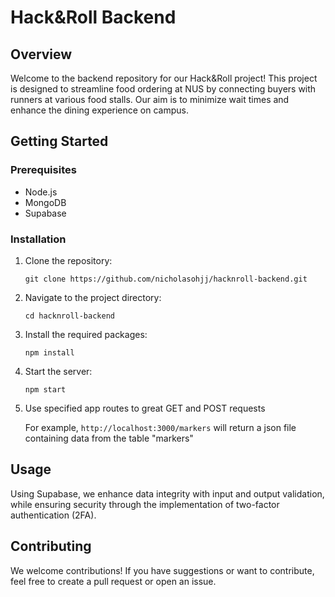 # Hack&Roll Backend

## Overview

Welcome to the backend repository for our Hack&Roll project! This project is designed to streamline food ordering at NUS by connecting buyers with runners at various food stalls. Our aim is to minimize wait times and enhance the dining experience on campus.

## Getting Started

### Prerequisites

- Node.js
- MongoDB
- Supabase

### Installation

1. Clone the repository:

    `git clone https://github.com/nicholasohjj/hacknroll-backend.git`

2. Navigate to the project directory:

    `cd hacknroll-backend`

3. Install the required packages:

    `npm install`

4. Start the server:

    `npm start`

5. Use specified app routes to great GET and POST requests

    For example, `http://localhost:3000/markers` will return a json file containing data from the table "markers"
    
## Usage

Using Supabase, we enhance data integrity with input and output validation, while ensuring security through the implementation of two-factor authentication (2FA).

## Contributing

We welcome contributions! If you have suggestions or want to contribute, feel free to create a pull request or open an issue.
